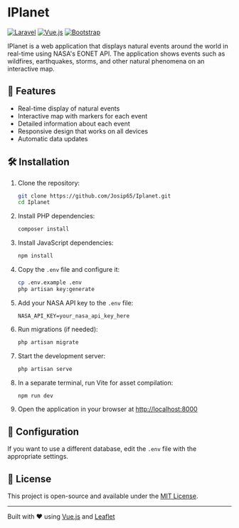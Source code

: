# IPlanet

[![Laravel](https://img.shields.io/badge/Laravel-FF2D20?style=for-the-badge&logo=laravel&logoColor=white)](https://laravel.com/)
[![Vue.js](https://img.shields.io/badge/Vue.js-4FC08D?style=for-the-badge&logo=vue.js&logoColor=white)](https://vuejs.org/)
[![Bootstrap](https://img.shields.io/badge/Bootstrap-7952B3?style=for-the-badge&logo=bootstrap&logoColor=white)](https://getbootstrap.com/)

IPlanet is a web application that displays natural events around the world in real-time using NASA's EONET API. The application shows events such as wildfires, earthquakes, storms, and other natural phenomena on an interactive map.

## 🚀 Features

- Real-time display of natural events
- Interactive map with markers for each event
- Detailed information about each event
- Responsive design that works on all devices
- Automatic data updates

## 🛠️ Installation

1. Clone the repository:
   ```bash
   git clone https://github.com/Josip65/Iplanet.git
   cd Iplanet
   ```

2. Install PHP dependencies:
   ```bash
   composer install
   ```

3. Install JavaScript dependencies:
   ```bash
   npm install
   ```

4. Copy the `.env` file and configure it:
   ```bash
   cp .env.example .env
   php artisan key:generate
   ```

5. Add your NASA API key to the `.env` file:
   ```
   NASA_API_KEY=your_nasa_api_key_here
   ```

6. Run migrations (if needed):
   ```bash
   php artisan migrate
   ```

7. Start the development server:
   ```bash
   php artisan serve
   ```

8. In a separate terminal, run Vite for asset compilation:
   ```bash
   npm run dev
   ```

9. Open the application in your browser at [http://localhost:8000](http://localhost:8000)

## 🔧 Configuration

If you want to use a different database, edit the `.env` file with the appropriate settings.

## 📄 License

This project is open-source and available under the [MIT License](LICENSE).

---

Built with ❤️ using [Vue.js](https://vuejs.org/) and [Leaflet](https://leafletjs.com/)
